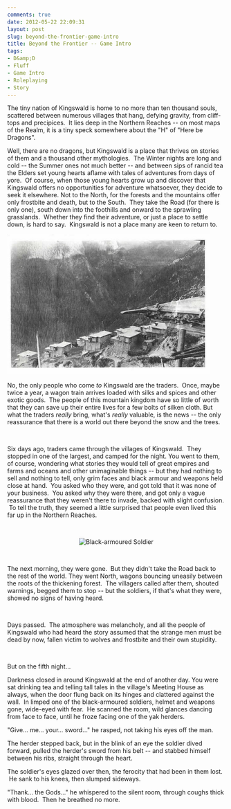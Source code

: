 ```yaml
---
comments: true
date: 2012-05-22 22:09:31
layout: post
slug: beyond-the-frontier-game-intro
title: Beyond the Frontier -- Game Intro
tags:
- D&amp;D
- Fluff
- Game Intro
- Roleplaying
- Story
---
```


The tiny nation of Kingswald is home to no more than ten thousand souls, scattered between numerous villages that hang, defying gravity, from cliff-tops and precipices.  It lies deep in the Northern Reaches -- on most maps of the Realm, it is a tiny speck somewhere about the "H" of "Here be Dragons".

Well, there are no dragons, but Kingswald is a place that thrives on stories of them and a thousand other mythologies.  The Winter nights are long and cold -- the Summer ones not much better -- and between sips of rancid tea the Elders set young hearts aflame with tales of adventures from days of yore.  Of course, when those young hearts grow up and discover that Kingswald offers no opportunities for adventure whatsoever, they decide to seek it elsewhere. Not to the North, for the forests and the mountains offer only frostbite and death, but to the South.  They take the Road (for there is only one), south down into the foothills and onward to the sprawling grasslands.  Whether they find their adventure, or just a place to settle down, is hard to say.  Kingswald is not a place many are keen to return to.

<a href="/rpgs/449551.jpg"><img class="wp-image-12058 alignnone" title="Kingswald Village" src="/rpgs/449551.jpg" alt="Kingswald Village" width="470" height="324" /></a>

No, the only people who come <em>to</em> Kingswald are the traders.  Once, maybe twice a year, a wagon train arrives loaded with silks and spices and other exotic goods.  The people of this mountain kingdom have so little of worth that they can save up their entire lives for a few bolts of silken cloth. But what the traders <em>really</em> bring, what's <em>really</em> valuable, is the news -- the only reassurance that there is a world out there beyond the snow and the trees.

&nbsp;

Six days ago, traders came through the villages of Kingswald.  They stopped in one of the largest, and camped for the night. You went to them, of course, wondering what stories they would tell of great empires and farms and oceans and other unimaginable things -- but they had nothing to sell and nothing to tell, only grim faces and black armour and weapons held close at hand.  You asked who they were, and got told that it was none of your business.  You asked why they were there, and got only a vague reassurance that they weren't there to invade, backed with slight confusion.  To tell the truth, they seemed a little surprised that people even lived this far up in the Northern Reaches.

&nbsp;
<p style="text-align: center;"><img class="aligncenter" title="Black-armoured Soldier" src="http://static.desktopnexus.com/thumbnails/45149-bigthumbnail.jpg" alt="Black-armoured Soldier" width="360" height="270" /></p>
&nbsp;

The next morning, they were gone.  But they didn't take the Road back to the rest of the world. They went North, wagons bouncing uneasily between the roots of the thickening forest.  The villagers called after them, shouted warnings, begged them to stop -- but the soldiers, if that's what they were, showed no signs of having heard.

&nbsp;

Days passed.  The atmosphere was melancholy, and all the people of Kingswald who had heard the story assumed that the strange men must be dead by now, fallen victim to wolves and frostbite and their own stupidity.

&nbsp;

But on the fifth night...

Darkness closed in around Kingswald at the end of another day. You were sat drinking tea and telling tall tales in the village's Meeting House as always, when the door flung back on its hinges and clattered against the wall.  In limped one of the black-armoured soldiers, helmet and weapons gone, wide-eyed with fear.  He scanned the room, wild glances dancing from face to face, until he froze facing one of the yak herders.

"Give... me... your... sword..." he rasped, not taking his eyes off the man.

The herder stepped back, but in the blink of an eye the soldier dived forward, pulled the herder's sword from his belt -- and stabbed himself between his ribs, straight through the heart.

The soldier's eyes glazed over then, the ferocity that had been in them lost.  He sank to his knees, then slumped sideways.

"Thank... the Gods..." he whispered to the silent room, through coughs thick with blood.  Then he breathed no more.
